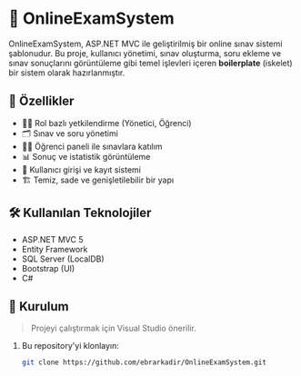 # 📝 OnlineExamSystem

OnlineExamSystem, ASP.NET MVC ile geliştirilmiş bir online sınav sistemi şablonudur. Bu proje, kullanıcı yönetimi, sınav oluşturma, soru ekleme ve sınav sonuçlarını görüntüleme gibi temel işlevleri içeren **boilerplate** (iskelet) bir sistem olarak hazırlanmıştır.

## 🚀 Özellikler

- 👨‍🏫 Rol bazlı yetkilendirme (Yönetici, Öğrenci)
- 🗂️ Sınav ve soru yönetimi
- 🧑‍🎓 Öğrenci paneli ile sınavlara katılım
- 📊 Sonuç ve istatistik görüntüleme
- 🔐 Kullanıcı girişi ve kayıt sistemi
- 🏗️ Temiz, sade ve genişletilebilir bir yapı

## 🛠️ Kullanılan Teknolojiler

- ASP.NET MVC 5
- Entity Framework
- SQL Server (LocalDB)
- Bootstrap (UI)
- C#

## 🧰 Kurulum

> Projeyi çalıştırmak için Visual Studio önerilir.

1. Bu repository'yi klonlayın:
   ```bash
   git clone https://github.com/ebrarkadir/OnlineExamSystem.git
